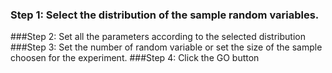 ### Step 1: Select the distribution of the sample random variables.
###Step 2: Set all the parameters according to the selected distribution
###Step 3: Set the number of random variable or set the size of the sample choosen for the experiment.
###Step 4: Click the GO button
